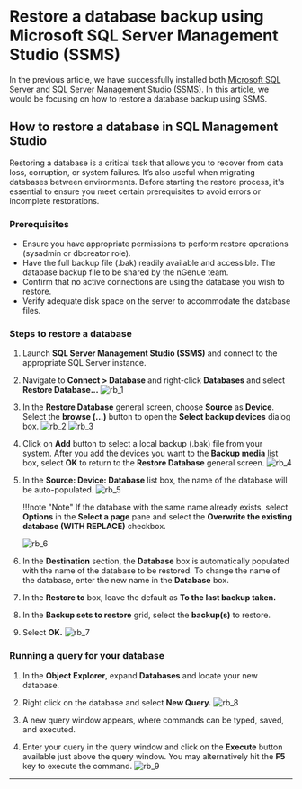 # Restore a database backup using Microsoft SQL Server Management Studio (SSMS)

In the previous article, we have successfully installed both [Microsoft SQL Server](sql_server_installation.md#install-microsoft-sql-server) and [SQL Server Management Studio (SSMS).](./sql_server_installation.md#step-3-install-sql-server-management-tools) In this article, we would be focusing on how to restore a database backup using SSMS.

## How to restore a database in SQL Management Studio

Restoring a database is a critical task that allows you to recover from data loss, corruption, or system failures. It’s also useful when migrating databases between environments. Before starting the restore process, it's essential to ensure you meet certain prerequisites to avoid errors or incomplete restorations.

### Prerequisites

* Ensure you have appropriate permissions to perform restore operations (sysadmin or dbcreator role).
* Have the full backup file (.bak) readily available and accessible. The database backup file to be shared by the nGenue team.
* Confirm that no active connections are using the database you wish to restore.
* Verify adequate disk space on the server to accommodate the database files.

### Steps to restore a database

1. Launch **SQL Server Management Studio (SSMS)** and connect to the appropriate SQL Server instance.
2. Navigate to **Connect > Database** and right-click **Databases** and select **Restore Database...**
![rb_1](./images/rb_1.png)

3. In the **Restore Database** general screen, choose **Source** as **Device**. Select the **browse (...)** button to open the **Select backup devices** dialog box.
![rb_2](./images/rb_2.png)
![rb_3](./images/rb_3.png)

4. Click on **Add** button to select a local backup (.bak) file from your system. After you add the devices you want to the **Backup media** list box, select **OK** to return to the **Restore Database** general screen.
![rb_4](./images/rb_4.png)

5. In the **Source: Device: Database** list box, the name of the database will be auto-populated.
![rb_5](./images/rb_5.png)

    !!!note "Note"
        If the database with the same name already exists, select **Options** in the **Select a page** pane and select the **Overwrite the existing database (WITH REPLACE)** checkbox.
        
    ![rb_6](./images/rb_6.png)

6. In the **Destination** section, the **Database** box is automatically populated with the name of the database to be restored. To change the name of the database, enter the new name in the **Database** box.
7. In the **Restore to** box, leave the default as **To the last backup taken.**
8. In the **Backup sets to restore** grid, select the **backup(s)** to restore.
9. Select **OK.**
![rb_7](./images/rb_7.png)

### Running a query for your database

1. In the **Object Explorer**, expand **Databases** and locate your new database.
2. Right click on the database and select **New Query.**
![rb_8](./images/rb_8.png)

3. A new query window appears, where commands can be typed, saved, and executed.
4. Enter your query in the query window and click on the **Execute** button available just above the query window. You may alternatively hit the **F5** key to execute the command.
![rb_9](./images/rb_9.png)

---